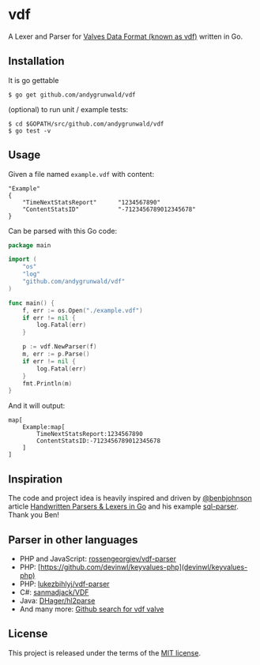 # vdf

A Lexer and Parser for [Valves Data Format (known as vdf)](https://developer.valvesoftware.com/wiki/KeyValues) written in Go.

## Installation

It is go gettable

```
$ go get github.com/andygrunwald/vdf
```
    
(optional) to run unit / example tests:

```
$ cd $GOPATH/src/github.com/andygrunwald/vdf
$ go test -v
```

## Usage

Given a file named `example.vdf` with content:

```
"Example"
{
	"TimeNextStatsReport"      "1234567890"
	"ContentStatsID"           "-7123456789012345678"
}
```

Can be parsed with this Go code:

```go
package main

import (
	"os"
	"log"
	"github.com/andygrunwald/vdf"
)

func main() {
	f, err := os.Open("./example.vdf")
	if err != nil {
		log.Fatal(err)
	}

	p := vdf.NewParser(f)
	m, err := p.Parse()
	if err != nil {
		log.Fatal(err)
	}
	fmt.Println(m)
}
```

And it will output:

```
map[
	Example:map[
		TimeNextStatsReport:1234567890
		ContentStatsID:-7123456789012345678
	]
]
```
## Inspiration

The code and project idea is heavily inspired and driven by [@benbjohnson](https://github.com/benbjohnson) article [Handwritten Parsers & Lexers in Go](https://blog.gopheracademy.com/advent-2014/parsers-lexers/) and his example [sql-parser](https://github.com/benbjohnson/sql-parser). Thank you Ben!

## Parser in other languages

* PHP and JavaScript: [rossengeorgiev/vdf-parser](https://github.com/rossengeorgiev/vdf-parser)
* PHP: [https://github.com/devinwl/keyvalues-php](devinwl/keyvalues-php)
* PHP: [lukezbihlyj/vdf-parser](https://github.com/lukezbihlyj/vdf-parser)
* C#: [sanmadjack/VDF](https://github.com/sanmadjack/VDF)
* Java: [DHager/hl2parse](https://github.com/DHager/hl2parse)
* And many more: [Github search for vdf valve](https://github.com/search?p=1&q=vdf+valve&ref=searchresults&type=Repositories&utf8=%E2%9C%93)
		
## License

This project is released under the terms of the [MIT license](http://en.wikipedia.org/wiki/MIT_License).